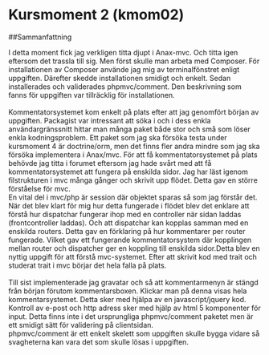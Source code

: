 Kursmoment 2 (kmom02)
====================================
##Sammanfattning

I detta moment fick jag verkligen titta djupt i Anax-mvc. Och titta igen eftersom det trassla till sig. Men först skulle man arbeta med Composer. För installationen av Composer använde jag mig av terminalfönstret enligt uppgiften. Därefter skedde installationen smidigt och enkelt. Sedan installerades och validerades phpmvc/comment. Den beskrivning som fanns för uppgiften var tillräcklig för installationen.<br /><br />
Kommentatorsystemet kom enkelt på plats efter att jag genomfört början av uppgiften. Packagist var intressant att söka i och i dess enkla användargränssnitt hittar man många paket både stor och små som löser enkla kodningsproblem. Ett paket som jag ska försöka testa under kursmoment 4 är doctrine/orm, men det finns fler andra mindre som jag ska försöka implementera i Anax/mvc.
För att få kommentatorsystemet på plats behövde jag titta i forumet eftersom jag hade svårt med att få kommentatorsystemet att fungera på enskilda sidor. Jag har läst igenom filstrukturen i mvc många gånger och skrivit upp flödet. Detta gav en större förståelse för mvc.<br />
En vital del i mvc/php är session där objektet sparas så som jag förstår det. När det blev klart för mig hur detta fungerade i flödet blev det enklare att förstå hur dispatchar fungerar ihop med en controller när sidan laddas (frontcontroller laddas). Och att dispatchar kan kopplas samman med en enskilda routers. Detta gav en förklaring på hur kommentarer per router fungerade. Vilket gav ett fungerande kommentatorsystem där kopplingen mellan router och dispatcher ger en koppling till enskilda sidor.Detta blev en nyttig uppgift för att förstå mvc-systemet. Efter att skrivit kod med trait och studerat trait i mvc börjar det hela falla på plats.<br /> <br />
Till sist implementerade jag gravatar och så att kommentarmenyn är stängd från början förutom kommentarsboxen. Klickar man på denna visas hela kommentarsystemet. Detta sker med hjälpa av en javascript/jquery kod. Kontroll av e-post och http adress sker med hjälp av html 5 komponenter för input. Detta finns inte i det ursprungliga phpmvc/comment paketet men är ett smidigt sätt för validering på clientsidan.
<br />
phpmvc/comment  är ett enkelt skelett som uppgiften skulle bygga vidare så svagheterna kan vara det som skulle lösas i uppgiften.

